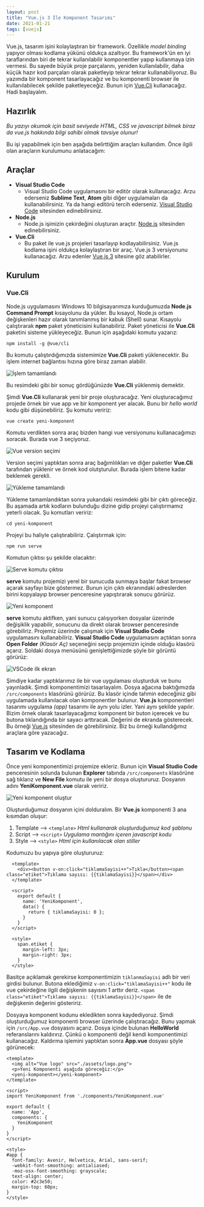 ```yaml
---
layout: post
title: "Vue.js 3 İle Komponent Tasarımı"
date: 2021-01-21
tags: [vuejs]
---
```


Vue.js, tasarım işini kolaylaştıran bir framework. Özellikle *model binding* yapıyor olması kodlama yükünü oldukça azaltıyor. Bu framework'ün en iyi taraflarından biri de tekrar kullanılabilir komponentler yapıp kullanmaya izin vermesi. Bu sayede büyük proje parçalarını, yeniden kullanılabilir, daha küçük hazır kod parçaları olarak paketleyip tekrar tekrar kullanabiliyoruz.
Bu yazımda bir komponent tasarlayacağız ve bu komponenti browser ile kullanılabilecek şekilde paketleyeceğiz. Bunun için [Vue.Cli](https://github.com/vuejs/vue-cli/) kullanacağız.
Hadi başlayalım.

## Hazırlık

*Bu yazıyı okumak için basit seviyede HTML, CSS ve javascript bilmek biraz da vue.js hakkında bilgi sahibi olmak tavsiye olunur!*

Bu işi yapabilmek için ben aşağıda belirttiğim araçları kullandım. Önce ilgili olan araçların kurulumunu anlatacağım:

## Araçlar
* **Visual Studio Code**
  * Visual Studio Code uygulamasını bir editör olarak kullanacağız. Arzu ederseniz **Sublime Text**, **Atom** gibi diğer uygulamaları da kullanabilirsiniz. Ya da hangi editörü tercih ederseniz. [Visual Studio Code](https://code.visualstudio.com/) sitesinden edinebilirsiniz.
* **Node.js**
  * Node.js işimizin çekirdeğini oluşturan araçtır. [Node.js](https://nodejs.org/tr/) sitesinden edinebilirsiniz.
* **Vue.Cli**
  * Bu paket ile vue.js projeleri tasarlayıp kodlayabilirsiniz. Vue.js kodlama işini oldukça kolaylaştıran bir araç. Vue.js 3 versiyonunu kullanacağız. Arzu edenler [Vue.js 3](https://v3.vuejs.org/) sitesine göz atabilirler. 

## Kurulum

### Vue.Cli

Node.js uygulamasını Windows 10 bilgisayarımıza kurduğumuzda **Node.js Command Prompt** kısayolunu da yükler. Bu kısayol, Node.js ortam değişkenleri hazır olarak tanımlanmış bir kabuk (Shell) sunar. Kısayolu çalıştırarak **npm** paket yöneticisini kullanabiliriz. Paket yöneticisi ile **Vue.Cli** paketini sisteme yükleyeceğiz. Bunun için aşağıdaki komutu yazarız:

``npm install -g @vue/cli``

Bu komutu çalıştırdığımızda sistemimize **Vue.Cli** paketi yüklenecektir. Bu işlem internet bağlantısı hızına göre biraz zaman alabilir.

![İşlem tamamlandı](/assets/vuejs-ile-komponent-tasarimi/vuecli_install_finish.jpg "İşlem tamamlandı")

Bu resimdeki gibi bir sonuç gördüğünüzde **Vue.Cli** yüklenmiş demektir.

Şimdi **Vue.Cli** kullanarak yeni bir proje oluşturacağız. Yeni oluşturacağımız projede örnek bir vue app ve bir komponent yer alacak. Bunu bir *hello world* kodu gibi düşünebiliriz. Şu komutu veririz:

``vue create yeni-komponent``

Komutu verdikten sonra araç bizden hangi vue versiyonunu kullanacağımızı soracak. Burada vue 3 seçiyoruz.

![Vue version seçimi](/assets/vuejs-ile-komponent-tasarimi/select_vue_version.jpg "Vue version seçimi")

Version seçimi yaptıktan sonra araç bağımlılıkları ve diğer paketler **Vue.Cli** tarafından yüklenir ve örnek kod olutşturulur. Burada işlem bitene kadar beklemek gerekli.

![Yükleme tamamlandı](/assets/vuejs-ile-komponent-tasarimi/cli_init_complete.jpg "Yükleme tamamlandı")

Yükleme tamamlandıktan sonra yukarıdaki resimdeki gibi bir çıktı göreceğiz. Bu aşamada artık kodların bulunduğu dizine gidip projeyi çalıştırmamız yeterli olacak. Şu komutları veririz:

``cd yeni-komponent``

Projeyi bu haliyle çalıştırabiliriz. Çalıştırmak için:

``npm run serve``

Komutun çıktısı şu şekilde olacaktır:

![Serve komutu çıktısı](/assets/vuejs-ile-komponent-tasarimi/serve-vue-cli.jpg "Serve komutu çıktısı")

**serve** komutu projemizi yerel bir sunucuda sunmaya başlar fakat browser açarak sayfayı bize göstermez. Bunun için çıktı ekranındaki adreslerden birini kopyalayıp browser penceresine yapıştırarak sonucu görürüz.

![Yeni komponent](/assets/vuejs-ile-komponent-tasarimi/yeni-komponent_hello.png "Yeni komponent projesi ilk görünümü.")

**serve** komutu aktifken, yani sunucu çalışıyorken dosyalar üzerinde değişiklik yapabilir, sonucunu da direkt olarak browser penceresinde görebiliriz. Projemiz üzerinde çalışmak için **Visual Studio Code** uygulamasını kullanabiliriz. **Visual Studio Code** uygulamasını açtıktan sonra **Open Folder** *(Klasör Aç)* seçeneğini seçip projemizin içinde olduğu klasörü açarız. Soldaki dosya menüsünü genişlettiğimizde şöyle bir görüntü görürüz:

![VSCode ilk ekran](/assets/vuejs-ile-komponent-tasarimi/vscode_ilk_ekran.jpg "VSCode İlk Ekran")

Şimdiye kadar yaptıklarımız ile bir vue uygulaması oluşturduk ve bunu yayınladık. Şimdi komponentimizi tasarlayalım. Dosya ağacına baktığımızda `/src/components` klasörünü görürüz. Bu klasör içinde tahmin edeceğiniz gibi uygulamada kullanılacak olan komponentler bulunur. **Vue.js** komponentleri tasarımı uygulama *(app)* tasarımı ile aynı yolu izler. Yani aynı şekilde yapılır. Bizim örnek olarak tasarlayacağımız komponent bir buton içerecek ve bu butona tıklandığında bir sayacı arttıracak. Değerini de ekranda gösterecek. Bu örneği [Vue.js](https://v3.vuejs.org/guide/component-basics.html#base-example) sitesinden de görebilirsiniz. Biz bu örneği kullandığımız araçlara göre yazacağız. 

## Tasarım ve Kodlama

Önce yeni komponentimizi projemize ekleriz. Bunun için **Visual Studio Code** penceresinin solunda bulunan **Explorer** tabında `/src/components` klasörüne sağ tıklarız ve **New File** komutu ile yeni bir dosya oluştururuz. Dosyanın adını **YeniKomponent.vue** olarak veririz.

![Yeni komponent oluştur](/assets/vuejs-ile-komponent-tasarimi/yeni-komponent-olustur.jpg "Yeni komponent oluştur.")

Oluşturduğumuz dosyanın içini dolduralım. Bir **Vue.js** komponenti 3 ana kısımdan oluşur:

1. Template --> `<template>`
*Html kullanarak oluşturduğumuz kod şablonu*
2. Script --> `<script>`
*Uygulama mantığını içeren javascript kodu*
3. Style --> `<style>`
*Html için kullanılacak olan stiller*

Kodumuzu bu yapıya göre oluştururuz:

```vue 
  <template>
    <div><button v-on:click="tiklamaSayisi++">Tıkla</button><span class="etiket">Tıklama sayısı: {{tiklamaSayisi}}</span></div>
  </template>

  <script>
    export default {
      name: 'YeniKomponent',
      data() {
        return { tiklamaSayisi: 0 };
      }
    }
  </script>

  <style>
    span.etiket {
      margin-left: 3px;
      margin-right: 3px;
    }
  </style>
```

Basitçe açıklamak gerekirse komponentimizin `tiklanmaSayisi` adlı bir veri girdisi bulunur. Butona eklediğimiz `v-on:click="tiklamaSayisi++"` kodu ile vue çekirdeğine ilgili değişkenin sayısını 1 arttır deriz. `<span class="etiket">Tıklama sayısı: {{tiklamaSayisi}}</span>` ile de değişkenin değerini gösteririz.

Dosyaya komponent kodunu ekledikten sonra kaydediyoruz. Şimdi oluşturduğumuz komponenti browser üzerinde çalıştıracağız. Bunu yapmak için `/src/App.vue` dosyasını açarız. Dosya içinde bulunan **HelloWorld** referanslarını kaldırırız. Çünkü o komponenti değil kendi komponentimizi kullanacağız. Kaldırma işlemini yaptıktan sonra **App.vue** dosyası şöyle görünecek:

```vue
<template>
  <img alt="Vue logo" src="./assets/logo.png">
  <p>Yeni Komponenti aşağıda göreceğiz:</p>
  <yeni-komponent></yeni-komponent>
</template>

<script>
import YeniKomponent from './components/YeniKomponent.vue'

export default {
  name: 'App',
  components: {
    YeniKomponent
  }
}
</script>

<style>
#app {
  font-family: Avenir, Helvetica, Arial, sans-serif;
  -webkit-font-smoothing: antialiased;
  -moz-osx-font-smoothing: grayscale;
  text-align: center;
  color: #2c3e50;
  margin-top: 60px;
}
</style>
```





